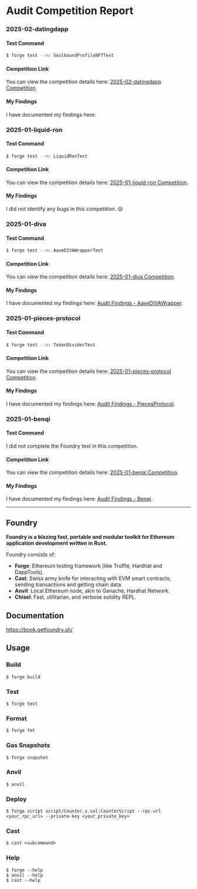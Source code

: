 # Audit Competition Report

### 2025-02-datingdapp

#### Test Command

```bash
$ forge test --mc SoulboundProfileNFTTest
```

#### Competition Link

You can view the competition details here: [2025-02-datingdapp Competition](https://codehawks.cyfrin.io/c/2025-02-datingdapp).

#### My Findings

I have documented my findings here: 

### 2025-01-liquid-ron

#### Test Command

```bash
$ forge test --mc LiquidRonTest
```

#### Competition Link

You can view the competition details here: [2025-01-liquid-ron Competition](https://code4rena.com/audits/2025-01-liquid-ron).

#### My Findings

I did not identify any bugs in this competition. 😢

### 2025-01-diva

#### Test Command

```bash
$ forge test --mc AaveDIVAWrapperTest
```

#### Competition Link

You can view the competition details here: [2025-01-diva Competition](https://codehawks.cyfrin.io/c/2025-01-diva).

#### My Findings

I have documented my findings here: [Audit Findings - AaveDIVAWrapper](https://github.com/bamboochen92518/Audit-Competition-Report/tree/main/findings/2025-01-diva/bambooboo-Aave-DIVA-Wrapper.md). 

### 2025-01-pieces-protocol

#### Test Command

```bash
$ forge test --mc TokenDividerTest
```

#### Competition Link

You can view the competition details here: [2025-01-pieces-protocol Competition](https://codehawks.cyfrin.io/c/2025-01-pieces-protocol).

#### My Findings

I have documented my findings here: [Audit Findings - PiecesProtocol](https://github.com/bamboochen92518/Audit-Competition-Report/tree/main/findings/2025-01-pieces-protocol/bambooboo-Pieces-Protocol.md). 

### 2025-01-benqi

#### Test Command

I did not complete the Foundry test in this competition.

#### Competition Link

You can view the competition details here: [2025-01-benqi Competition](https://codehawks.cyfrin.io/c/2025-01-benqi).

#### My Findings

I have documented my findings here: [Audit Findings - Benqi](https://github.com/bamboochen92518/Audit-Competition-Report/tree/main/findings/2025-01-benqi/bambooboo-Ignite.md). 

---

## Foundry

**Foundry is a blazing fast, portable and modular toolkit for Ethereum application development written in Rust.**

Foundry consists of:

-   **Forge**: Ethereum testing framework (like Truffle, Hardhat and DappTools).
-   **Cast**: Swiss army knife for interacting with EVM smart contracts, sending transactions and getting chain data.
-   **Anvil**: Local Ethereum node, akin to Ganache, Hardhat Network.
-   **Chisel**: Fast, utilitarian, and verbose solidity REPL.

## Documentation

https://book.getfoundry.sh/

## Usage

### Build

```shell
$ forge build
```

### Test

```shell
$ forge test
```

### Format

```shell
$ forge fmt
```

### Gas Snapshots

```shell
$ forge snapshot
```

### Anvil

```shell
$ anvil
```

### Deploy

```shell
$ forge script script/Counter.s.sol:CounterScript --rpc-url <your_rpc_url> --private-key <your_private_key>
```

### Cast

```shell
$ cast <subcommand>
```

### Help

```shell
$ forge --help
$ anvil --help
$ cast --help
```
